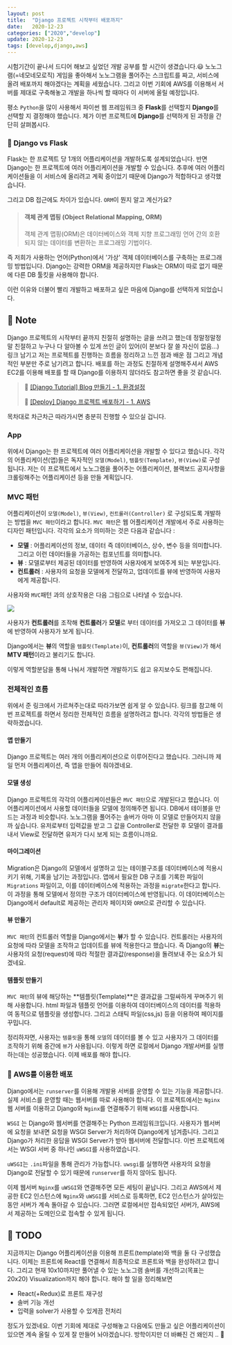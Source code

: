 ```yaml
---
layout: post
title:  "Django 프로젝트 시작부터 배포까지"
date:   2020-12-23
categories: ["2020","develop"]
update: 2020-12-23
tags: [develop,django,aws]
---
```



시험기간이 끝나서 드디어 해보고 싶었던 개발 공부를 할 시간이 생겼습니다.😃 노노그램(=네모네모로직) 게임을 좋아해서 노노그램을 풀어주는 스크립트를 짜고, 서비스에 올려 배포까지 해야겠다는 계획을 세웠습니다. 그리고 이번 기회에 AWS를 이용해서 서버를 제대로 구축해놓고 개발을 하나씩 할 때마다 이 서버에 올릴 예정입니다.

평소 `Python`을 많이 사용해서 파이썬 웹 프레임워크 중 **Flask**를 선택할지 **Django**를 선택할 지 결정해야 했습니다. 제가 이번 프로젝트에 **Django**를 선택하게 된 과정을 간단히 살펴봅시다.

### 👀 Django vs Flask

Flask는 한 프로젝트 당 1개의 어플리케이션을 개발하도록 설계되었습니다. 반면 Django는 한 프로젝트에 여러 어플리케이션을 개발할 수 있습니다. 추후에 여러 어플리케이션들을 이 서비스에 올리려고 계획 중이었기 때문에 Django가 적합하다고 생각했습니다.

그리고 DB 접근에도 차이가 있습니다. `ORM`이 뭔지 알고 계신가요?

> #### 객체 관계 맵핑 (Object Relational Mapping, ORM)
>
> 객체 관계 맵핑(ORM)은 데이터베이스와 객체 지향 프로그래밍 언어 간의 호환되지 않는 데이터를 변환하는 프로그래밍 기법이다.

즉 저희가 사용하는 언어(Python)에서 '가상' 객체 데이터베이스를 구축하는 프로그래밍 방법입니다. Django는 강력한 ORM을 제공하지만 Flask는 ORM이 따로 없기 때문에 다른 DB 툴킷을 사용해야 합니다. 

이런 이유와 더불어 빨리 개발하고 배포하고 싶은 마음에 Django를 선택하게 되었습니다.

## 📃 Note

Django 프로젝트의 시작부터 끝까지 친절히 설명하는 글을 쓰려고 했는데 정말정말정말 친절하고 누구나 다 알아볼 수 있게 쓰인 글이 있어(이 분보다 잘 쓸 자신이 없음...) 링크 남기고 저는 프로젝트를 진행하는 흐름을 정리하고 느낀 점과 배운 점 그리고 개념적인 부분만 주로 남기려고 합니다. 배포를 하는 과정도 친절하게 설명해주셔서 AWS EC2를 이용해 배포를 할 때 Django를 이용하지 않더라도 참고하면 좋을 것 같습니다.  

>🚀  [[Django Tutorial] Blog 만들기 - 1. 환경설정](https://nachwon.github.io/django-1-setting/)
>
>🚀  [[Deploy] Django 프로젝트 배포하기 - 1. AWS](https://nachwon.github.io/django-deploy-1-aws/)

목차대로 차근차근 따라가시면 충분히 진행할 수 있으실 겁니다.

### App

위에서 Django는 한 프로젝트에 여러 어플리케이션을 개발할 수 있다고 했습니다. 각각의 어플리케이션(앱)들은 독자적인 `모델(Model)`, `템플릿(Template)`, `뷰(View)`로 구성됩니다. 저는 이 프로젝트에서 노노그램을 풀어주는  어플리케이션, 블랙보드 공지사항을 크롤링해주는 어플리케이션 등을 만들 계획입니다. 

### MVC 패턴

어플리케이션이 `모델(Model)`, `뷰(View)`, `컨트롤러(Controller)` 로 구성되도록 개발하는 방법을 `MVC 패턴`이라고 합니다. `MVC 패턴`은 웹 어플리케이션 개발에서 주로 사용하는 디자인 패턴입니다. 각각의 요소가 의미하는 것은 다음과 같습니다 :

- **모델** : 어플리케이션의 정보, 데이터 즉 데이터베이스, 상수, 변수 등을 의미합니다. 그리고 이런 데이터들을 가공하는 컴포넌트를 의미합니다.
- **뷰** : 모델로부터 제공된 데이터를 반영하여 사용자에게 보여주게 되는 부분입니다.
- **컨트롤러** : 사용자의 요청을 모델에게 전달하고, 업데이트를 뷰에 반영하여 사용자에게 제공합니다.

사용자와 `MVC`패턴 과의 상호작용은 다음 그림으로 나타낼 수 있습니다.

![](https://nachwon.github.io/img/django_tutorial/MVC.png)

사용자가 **컨트롤러**를 조작해 **컨트롤러**가 **모델**로 부터 데이터를 가져오고 그 데이터를 **뷰**에 반영하여 사용자가 보게 됩니다. 

Django에서는 **뷰**의 역할을 `템플릿(Template)`이, **컨트롤러**의 역할을 `뷰(View)`가 해서 **MTV 패턴**이라고 불리기도 합니다.

이렇게 역할분담을 통해 나눠서 개발하면 개발하기도 쉽고 유지보수도 편해집니다.

### 전체적인 흐름

위에서 준 링크에서 가르쳐주는대로 따라가보면 쉽게 알 수 있습니다. 링크를 참고해 이번 프로젝트를 하면서 정리한 전체적인 흐름을 설명하려고 합니다. 각각의 방법들은 생략하겠습니다.

#### 앱 만들기

Django 프로젝트는 여러 개의 어플리케이션으로 이루어진다고 했습니다. 그러니까 제일 먼저 어플리케이션, 즉 앱을 만들어 줘야겠네요.

#### 모델 생성

Django 프로젝트의 각각의 어플리케이션들은 `MVC 패턴`으로 개발된다고 했습니다. 이 어플리케이션에서 사용할 데이터들을 모델에 정의해주면 됩니다. DB에서 테이블을 만드는 과정과 비슷합니다. 노노그램을 풀어주는 솔버가 아마 이 모델로 만들어지지 않을까 싶습니다. 유저로부터 입력값을 받고 그 값을 Controller로 전달한 후 모델이 결과를 내서 View로 전달하면 유저가 다시 보게 되는 흐름이니까요. 

#### 마이그레이션

Migration은 Django의 모델에서 설명하고 있는 테이블구조를 데이터베이스에 적용시키기 위해, 기록을 남기는 과정입니다. 앱에서 필요한 DB 구조를 기록한 파일이 `Migrations` 파일이고, 이를 데이터베이스에 적용하는 과정을 `migrate`한다고 합니다. 이 과정을 통해 모델에서 정의한 구조가 데이터베이스에 반영됩니다. 이 데이터베이스는 Django에서 default로 제공하는 관리자 페이지와 `ORM`으로  관리할 수 있습니다.

#### 뷰 만들기

`MVC 패턴`의 컨트롤러 역할을 Django에서는 **뷰**가 할 수 있습니다. 컨트롤러는 사용자의 요청에 따라 모델을 조작하고 업데이트를 뷰에 적용한다고 했습니다. 즉 Django의 **뷰**는 사용자의 요청(request)에 따라 적절한 결과값(response)을 돌려보내 주는 요소가 되겠네요. 

#### 템플릿 만들기

`MVC 패턴`의 뷰에 해당하는 **템플릿(Template)**은 결과값을 그럴싸하게 꾸며주기 위해 사용합니다. html 파일과 템플릿 언어를 이용하여 데이터베이스의 데이터를 적용하여 동적으로 템플릿을 생성합니다. 그리고 스태틱 파일(css,js) 등을 이용하여 페이지를 꾸밉니다.



정리하자면, 사용자는 `템플릿`을 통해 `모델`의 데이터를 볼 수 있고 사용자가 그 데이터를 조작하기 위해 중간에 `뷰`가 사용됩니다. 이렇게 하면 로컬에서 Django 개발서버를 실행하는데는 성공했습니다. 이제 배포를 해야 합니다.

### 🔨 AWS를 이용한 배포

Django에서는 `runserver`를 이용해 개발용 서버를 운영할 수 있는 기능을 제공합니다. 실제 서비스를 운영할 때는 웹서버를 따로 사용해야 합니다. 이 프로젝트에서는 `Nginx` 웹 서버를 이용하고 Django와 `Nginx`를 연결해주기 위해 `WSGI`를 사용합니다.

`WSGI` 는 Django와 웹서버를 연결해주는 Python 프레임워크입니다. 사용자가 웹서버에 요청을 보내면 요청을 WSGI Server가 처리하여 Django에게 넘겨줍니다. 그리고 Django가 처리한 응답을 WSGI Server가 받아 웹서버에 전달합니다. 이번 프로젝트에서는 WSGI 서버 중 하나인 `uWSGI`를 사용하였습니다.

`uWSGI`는 `.ini`파일을 통해 관리가 가능합니다. `uwsgi`를 실행하면 사용자의 요청을 Django로 전달할 수 있기 때문에 `runserver`를 하지 않아도 됩니다.

이제 웹서버 `Nginx`를 `uWSGI`와 연결해주면 모든 세팅이 끝납니다. 그리고 AWS에서 제공한 EC2 인스턴스에 `Nginx`와 `uWSGI`를 서비스로 등록하면, EC2 인스턴스가 살아있는 동안 서버가 계속 돌아갈 수 있습니다. 그러면 로컬에서만 접속되었던 서버가, AWS에서 제공하는 도메인으로 접속할 수 있게 됩니다.



## 📗 TODO

지금까지는 Django 어플리케이션을 이용해 프론트(template)와 백을 둘 다 구성했습니다. 이제는 프론트에 React를 연결해서 최종적으로 프론트와 백을 완성하려고 합니다. 그리고 현재 10x10까지만 풀어낼 수 있는 노노그램 솔버를 개선하고(목표는 20x20) Visualization까지 해야 합니다. 해야 할 일을 정리해보면

- React(+Redux)로 프론트 재구성
- 솔버 기능 개선
- 입력을 solver가 사용할 수 있게끔 전처리

정도가 있겠네요. 이번 기회에 제대로 구성해놓고 다음에도 만들고 싶은 어플리케이션이 있으면 계속 올릴 수 있게   잘 만들어 놔야겠습니다. 방학이지만 더 바빠진 건 왜인지 .. 🤣